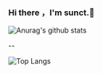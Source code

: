### Hi there ，I'm sunct.👋

![Anurag's github stats](https://github-readme-stats.vercel.app/api?username=sunct)

--

![Top Langs](https://github-readme-stats.vercel.app/api/top-langs/?username=sunct)
<!--
**sunct/sunct** is a ✨ _special_ ✨ repository because its `README.md` (this file) appears on your GitHub profile.

Here are some ideas to get you started:

- 🔭 I’m currently working on ...
- 🌱 I’m currently learning ...
- 👯 I’m looking to collaborate on ...
- 🤔 I’m looking for help with ...
- 💬 Ask me about ...
- 📫 How to reach me: ...
- 😄 Pronouns: ...
- ⚡ Fun fact: ...
-->
